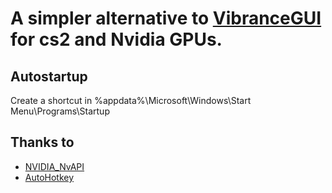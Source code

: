 # A simpler alternative to [VibranceGUI](https://vibrancegui.com/) for cs2 and Nvidia GPUs.

## Autostartup
Create a shortcut in %appdata%\Microsoft\Windows\Start Menu\Programs\Startup

## Thanks to
- [NVIDIA_NvAPI](https://github.com/jNizM/NVIDIA_NvAPI)
- [AutoHotkey](https://github.com/AutoHotkey/AutoHotkey)
